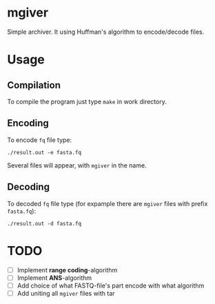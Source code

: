 # mgiver
Simple archiver. It using Huffman's algorithm to encode/decode files.

# Usage

## Compilation

To compile the program just type `make` in work directory.

## Encoding

To encode `fq` file type:

```
./result.out -e fasta.fq
```

Several files will appear, with `mgiver` in the name.

## Decoding

To decoded `fq` file type (for expample there are `mgiver` files with prefix `fasta.fq`):

```
./result.out -d fasta.fq
```

# TODO

- [ ] Implement **range coding**-algorithm
- [ ] Implement **ANS**-algorithm
- [ ] Add choice of what FASTQ-file's part encode with what algorithm
- [ ] Add uniting all `mgiver` files with tar
